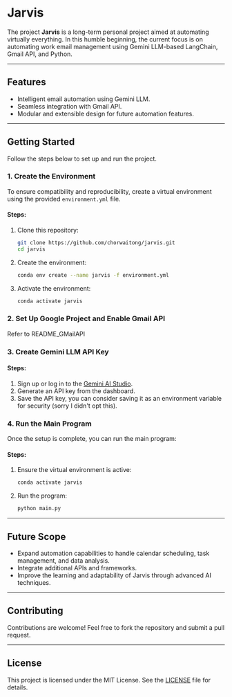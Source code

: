 # Jarvis

The project **Jarvis** is a long-term personal project aimed at automating virtually everything. In this humble beginning, the current focus is on automating work email management using Gemini LLM-based LangChain, Gmail API, and Python.

---

## Features
- Intelligent email automation using Gemini LLM.
- Seamless integration with Gmail API.
- Modular and extensible design for future automation features.

---

## Getting Started

Follow the steps below to set up and run the project.

### 1. Create the Environment

To ensure compatibility and reproducibility, create a virtual environment using the provided `environment.yml` file.

#### Steps:
1. Clone this repository:
   ```bash
   git clone https://github.com/chorwaitong/jarvis.git
   cd jarvis
   ```
2. Create the environment:
   ```bash
   conda env create --name jarvis -f environment.yml
   ```
3. Activate the environment:
   ```bash
   conda activate jarvis
   ```

### 2. Set Up Google Project and Enable Gmail API
Refer to README_GMailAPI

### 3. Create Gemini LLM API Key

#### Steps:
1. Sign up or log in to the [Gemini AI Studio](https://aistudio.google.com/app/apikey).
2. Generate an API key from the dashboard.
3. Save the API key, you can consider saving it as an environment variable for security (sorry I didn't opt this).

### 4. Run the Main Program

Once the setup is complete, you can run the main program:

#### Steps:
1. Ensure the virtual environment is active:
   ```bash
   conda activate jarvis
   ```
2. Run the program:
   ```bash
   python main.py
   ```

---

## Future Scope
- Expand automation capabilities to handle calendar scheduling, task management, and data analysis.
- Integrate additional APIs and frameworks.
- Improve the learning and adaptability of Jarvis through advanced AI techniques.

---

## Contributing
Contributions are welcome! Feel free to fork the repository and submit a pull request.

---

## License
This project is licensed under the MIT License. See the [LICENSE](LICENSE) file for details.

